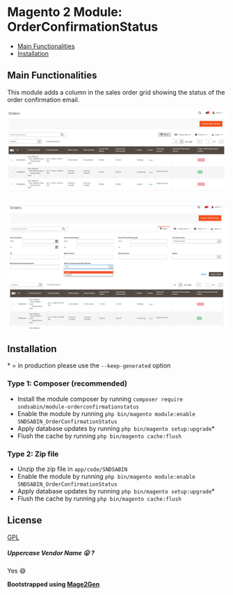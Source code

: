 # Magento 2 Module: OrderConfirmationStatus

 - [Main Functionalities](#markdown-header-main-functionalities)
 - [Installation](#markdown-header-installation)

## Main Functionalities
This module adds a column in the sales order grid showing the status of the order confirmation email.

![Sales Order Grid](docs/images/sales_order_grid.png)


![Sales Order Grid With Filters](docs/images/sales_order_grid_with_filters.png)

## Installation
\* = in production please use the `--keep-generated` option

### Type 1: Composer (recommended)

 - Install the module composer by running `composer require sndsabin/module-orderconfirmationstatus`
 - Enable the module by running `php bin/magento module:enable SNDSABIN_OrderConfirmationStatus`
 - Apply database updates by running `php bin/magento setup:upgrade`\*
 - Flush the cache by running `php bin/magento cache:flush`

### Type 2: Zip file

 - Unzip the zip file in `app/code/SNDSABIN`
 - Enable the module by running `php bin/magento module:enable SNDSABIN_OrderConfirmationStatus`
 - Apply database updates by running `php bin/magento setup:upgrade`\*
 - Flush the cache by running `php bin/magento cache:flush`

## License
[GPL](LICENSE)

##### Uppercase Vendor Name 😛 ?
Yes 😄

**Bootstrapped using [Mage2Gen](https://mage2gen.com)**

